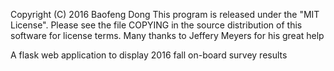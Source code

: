 Copyright (C) 2016 Baofeng Dong
This program is released under the "MIT License".
Please see the file COPYING in the source
distribution of this software for license terms.
Many thanks to Jeffery Meyers for his great help

A flask web application to display 2016 fall on-board survey results